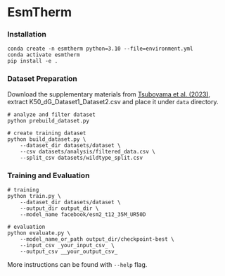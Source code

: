 # EsmTherm
 
### Installation
```angular2html
conda create -n esmtherm python=3.10 --file=environment.yml
conda activate esmtherm
pip install -e .
```

### Dataset Preparation
Download the supplementary materials from [Tsuboyama et al. (2023)](https://www.nature.com/articles/s41586-023-06328-6),
extract K50_dG_Dataset1_Dataset2.csv and place it under `data` directory.

```angular2html
# analyze and filter dataset
python prebuild_dataset.py

# create training dataset
python build_dataset.py \
    --dataset_dir datasets/dataset \
    --csv datasets/analysis/filtered_data.csv \
    --split_csv datasets/wildtype_split.csv
```

### Training and Evaluation
```angular2html
# training
python train.py \
    --dataset_dir datasets/dataset \
    --output_dir output_dir \
    --model_name facebook/esm2_t12_35M_UR50D
```

```
# evaluation
python evaluate.py \
    --model_name_or_path output_dir/checkpoint-best \
    --input_csv _your_input_csv_ \
    --output_csv __your_output_csv_
```

More instructions can be found with `--help` flag.

